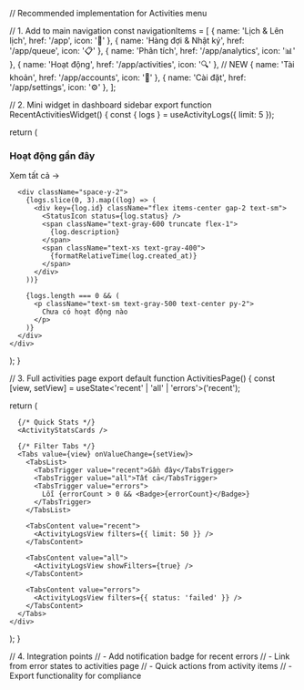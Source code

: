 // Recommended implementation for Activities menu

// 1. Add to main navigation
const navigationItems = [
  { name: 'Lịch & Lên lịch', href: '/app', icon: '📅' },
  { name: 'Hàng đợi & Nhật ký', href: '/app/queue', icon: '📋' },
  { name: 'Phân tích', href: '/app/analytics', icon: '📊' },
  { name: 'Hoạt động', href: '/app/activities', icon: '🔍' }, // NEW
  { name: 'Tài khoản', href: '/app/accounts', icon: '👤' },
  { name: 'Cài đặt', href: '/app/settings', icon: '⚙️' },
];

// 2. Mini widget in dashboard sidebar
export function RecentActivitiesWidget() {
  const { logs } = useActivityLogs({ limit: 5 });
  
  return (
    <div className="bg-white rounded-lg border p-4">
      <div className="flex items-center justify-between mb-3">
        <h3 className="font-medium text-gray-900">Hoạt động gần đây</h3>
        <Link 
          href="/app/activities"
          className="text-sm text-blue-600 hover:text-blue-800"
        >
          Xem tất cả →
        </Link>
      </div>
      
      <div className="space-y-2">
        {logs.slice(0, 3).map((log) => (
          <div key={log.id} className="flex items-center gap-2 text-sm">
            <StatusIcon status={log.status} />
            <span className="text-gray-600 truncate flex-1">
              {log.description}
            </span>
            <span className="text-xs text-gray-400">
              {formatRelativeTime(log.created_at)}
            </span>
          </div>
        ))}
        
        {logs.length === 0 && (
          <p className="text-sm text-gray-500 text-center py-2">
            Chưa có hoạt động nào
          </p>
        )}
      </div>
    </div>
  );
}

// 3. Full activities page
export default function ActivitiesPage() {
  const [view, setView] = useState<'recent' | 'all' | 'errors'>('recent');
  
  return (
    <div className="space-y-6">
      <PageHeader 
        title="Hoạt động" 
        description="Theo dõi tất cả hoạt động trong tài khoản của bạn"
      />
      
      {/* Quick Stats */}
      <ActivityStatsCards />
      
      {/* Filter Tabs */}
      <Tabs value={view} onValueChange={setView}>
        <TabsList>
          <TabsTrigger value="recent">Gần đây</TabsTrigger>
          <TabsTrigger value="all">Tất cả</TabsTrigger>
          <TabsTrigger value="errors">
            Lỗi {errorCount > 0 && <Badge>{errorCount}</Badge>}
          </TabsTrigger>
        </TabsList>
        
        <TabsContent value="recent">
          <ActivityLogsView filters={{ limit: 50 }} />
        </TabsContent>
        
        <TabsContent value="all">
          <ActivityLogsView showFilters={true} />
        </TabsContent>
        
        <TabsContent value="errors">
          <ActivityLogsView filters={{ status: 'failed' }} />
        </TabsContent>
      </Tabs>
    </div>
  );
}

// 4. Integration points
// - Add notification badge for recent errors
// - Link from error states to activities page
// - Quick actions from activity items
// - Export functionality for compliance
